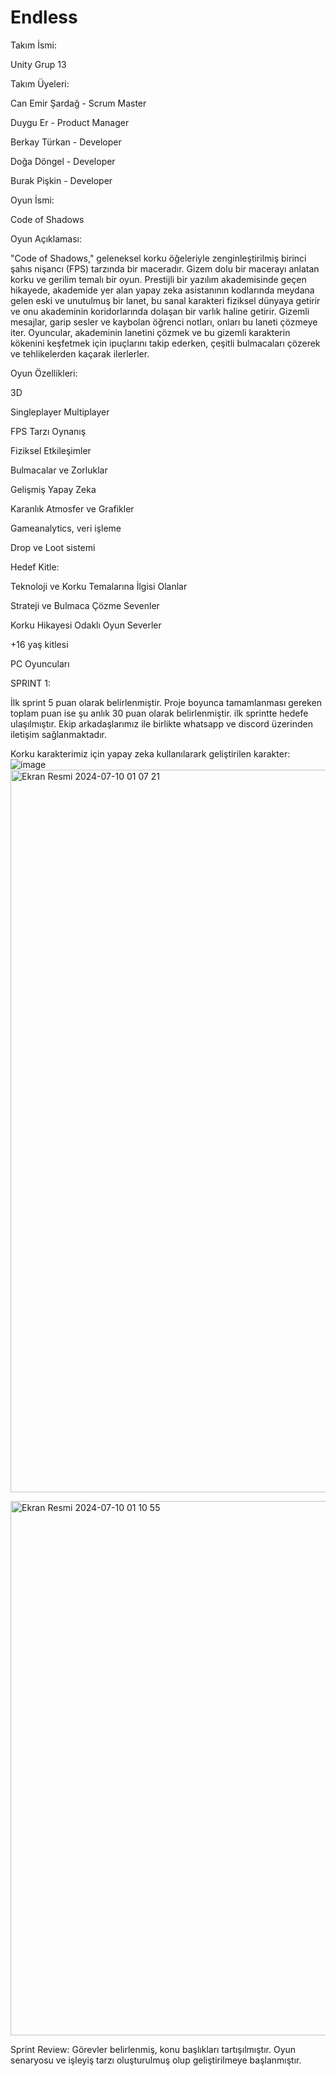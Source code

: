 # Endless
Takım İsmi: 

Unity Grup 13

Takım Üyeleri:

Can Emir Şardağ - Scrum Master

Duygu Er - Product Manager

Berkay Türkan - Developer

Doğa Döngel - Developer

Burak Pişkin - Developer

Oyun İsmi:

Code of Shadows

Oyun Açıklaması:

"Code of Shadows," geleneksel korku öğeleriyle zenginleştirilmiş birinci şahıs nişancı (FPS) tarzında bir maceradır. Gizem dolu bir macerayı anlatan korku ve gerilim temalı bir oyun. Prestijli bir yazılım akademisinde geçen hikayede, akademide yer alan yapay zeka asistanının kodlarında meydana gelen eski ve unutulmuş bir lanet, bu sanal karakteri fiziksel dünyaya getirir ve onu akademinin koridorlarında dolaşan bir varlık haline getirir. Gizemli mesajlar, garip sesler ve kaybolan öğrenci notları, onları bu laneti çözmeye iter. Oyuncular, akademinin lanetini çözmek ve bu gizemli karakterin kökenini keşfetmek için ipuçlarını takip ederken, çeşitli bulmacaları çözerek ve tehlikelerden kaçarak ilerlerler. 

Oyun Özellikleri:

3D

Singleplayer
Multiplayer

FPS Tarzı Oynanış

Fiziksel Etkileşimler

Bulmacalar ve Zorluklar

Gelişmiş Yapay Zeka

Karanlık Atmosfer ve Grafikler

Gameanalytics, veri işleme

Drop ve Loot sistemi

Hedef Kitle:

Teknoloji ve Korku Temalarına İlgisi Olanlar

Strateji ve Bulmaca Çözme Sevenler

Korku Hikayesi Odaklı Oyun Severler

+16 yaş kitlesi

PC Oyuncuları

SPRINT 1:

İlk sprint 5 puan olarak belirlenmiştir. Proje boyunca tamamlanması gereken toplam puan ise şu anlık 30 puan olarak belirlenmiştir. ilk sprintte hedefe ulaşılmıştır.
Ekip arkadaşlarımız ile birlikte whatsapp ve discord üzerinden iletişim sağlanmaktadır.

Korku karakterimiz için yapay zeka kullanılarark geliştirilen karakter:
![image](https://github.com/Cansardag/UnityGrup13/assets/155465635/6af579b9-ddb3-435b-85a3-846249ae8b9c)
<img width="1156" alt="Ekran Resmi 2024-07-10 01 07 21" src="https://github.com/Cansardag/UnityGrup13/assets/155465635/57acf97f-0d40-4862-b5e4-eb7554f75265">


<img width="855" alt="Ekran Resmi 2024-07-10 01 10 55" src="https://github.com/Cansardag/UnityGrup13/assets/155465635/b2cef1e2-15ba-470c-a64a-ee838c2d2808">



Sprint Review:
Görevler belirlenmiş, konu başlıkları tartışılmıştır. Oyun senaryosu ve işleyiş tarzı oluşturulmuş olup geliştirilmeye başlanmıştır.


